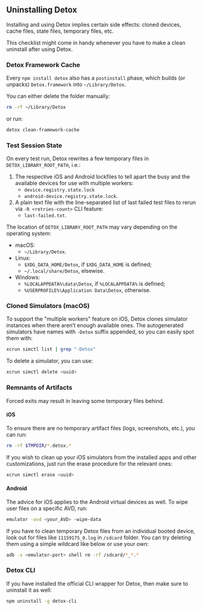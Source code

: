 ## Uninstalling Detox

Installing and using Detox implies certain side effects: cloned devices, cache files, state files, temporary files, etc.

This checklist might come in handy whenever you have to make a clean uninstall after using Detox.

### Detox Framework Cache

Every `npm install detox` also has a `postinstall` phase, which builds (or unpacks) `Detox.framework` into `~/Library/Detox`.

You can either delete the folder manually:

```sh
rm -rf ~/Library/Detox
```

or run:

```sh
detox clean-framework-cache
```

### Test Session State

On every test run, Detox rewrites a few temporary files in `DETOX_LIBRARY_ROOT_PATH`, i.e.:

1. The respective iOS and Android lockfiles to tell apart the busy and the available devices for use with multiple workers:
    * `device.registry.state.lock`
    * `android-device.registry.state.lock`.
1. A plain text file with the line-separated list of last failed test files to rerun via `-R <retries-count>` CLI feature:
    * `last-failed.txt`.

The location of `DETOX_LIBRARY_ROOT_PATH` may vary depending on the operating system:

* macOS:
  * `~/Library/Detox`.
* Linux:
  * `$XDG_DATA_HOME/Detox`, if `$XDG_DATA_HOME` is defined;
  * `~/.local/share/Detox`, elsewise.
* Windows:
  * `%LOCALAPPDATA%\data\Detox`, if `%LOCALAPPDATA%` is defined;
  * `%USERPROFILE%\Application Data\Detox`, otherwise.

### Cloned Simulators (macOS)

To support the "multiple workers" feature on iOS, Detox clones simulator instances when there aren’t enough available ones.
The autogenerated simulators have names with `-Detox` suffix appended, so you can easily spot them with:

```sh
xcrun simctl list | grep "-Detox"
```

To delete a simulator, you can use:

```sh
xcrun simctl delete <uuid>
```

### Remnants of Artifacts

Forced exits may result in leaving some temporary files behind.

#### iOS

To ensure there are no temporary artifact files (logs, screenshots, etc.), you can run:

```sh
rm -rf $TMPDIR/*.detox.*
```

If you wish to clean up your iOS simulators from the installed apps and other customizations, just run the erase procedure for the relevant ones:

```sh
xcrun simctl erase <uuid>
```

#### Android

The advice for iOS applies to the Android virtual devices as well. To wipe user files on a specific AVD, run:

```sh
emulator -avd <your_AVD> -wipe-data
```

If you have to clean temporary Detox files from an individual booted device, look out for files like `11159175_0.log` in `/sdcard` folder.
You can try deleting them using a simple wildcard like below or use your own:

```sh
adb -s <emulator-port> shell rm -rf /sdcard/*_*.* 
```

### Detox CLI

If you have installed the official CLI wrapper for Detox, then make sure to uninstall it as well:

```sh
npm uninstall -g detox-cli
```
